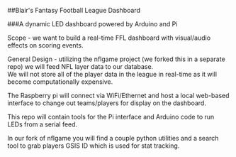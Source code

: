 ##Blair's Fantasy Football League Dashboard

###A dynamic LED dashboard powered by Arduino and Pi

Scope - we want to build a real-time FFL dashboard with visual/audio effects on scoring events. 

General Design - utilizing the nflgame project (we forked this in a separate repo) we will feed NFL layer data to our database.  
We will not store all of the player data in the league in real-time as it will become computationally expensive.

The Raspberry pi will connect via WiFi/Ethernet and host a local web-based interface to 
change out teams/players for display on the dashboard.

This repo will contain tools for the Pi interface and Arduino code to run LEDs from a serial feed.

In our fork of nflgame you will find a couple python utilities and a search tool to grab players GSIS ID which is used for stat tracking.
